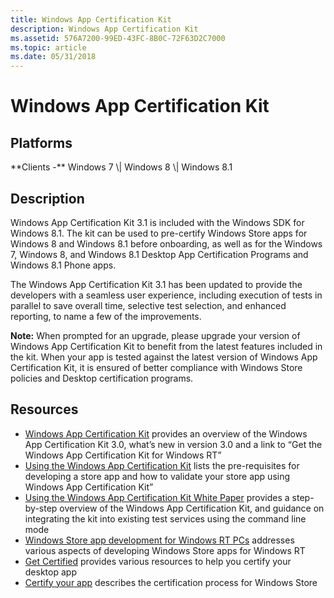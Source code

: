 ```yaml
---
title: Windows App Certification Kit
description: Windows App Certification Kit
ms.assetid: 576A7200-99ED-43FC-8B0C-72F63D2C7000
ms.topic: article
ms.date: 05/31/2018
---
```


# Windows App Certification Kit

## Platforms

<dl> **Clients -** Windows 7 \| Windows 8 \| Windows 8.1  
</dl>

## Description

Windows App Certification Kit 3.1 is included with the Windows SDK for Windows 8.1. The kit can be used to pre-certify Windows Store apps for Windows 8 and Windows 8.1 before onboarding, as well as for the Windows 7, Windows 8, and Windows 8.1 Desktop App Certification Programs and Windows 8.1 Phone apps.

The Windows App Certification Kit 3.1 has been updated to provide the developers with a seamless user experience, including execution of tests in parallel to save overall time, selective test selection, and enhanced reporting, to name a few of the improvements.

**Note:** When prompted for an upgrade, please upgrade your version of Windows App Certification Kit to benefit from the latest features included in the kit. When your app is tested against the latest version of Windows App Certification Kit, it is ensured of better compliance with Windows Store policies and Desktop certification programs.

## Resources

-   [Windows App Certification Kit](https://go.microsoft.com/fwlink/p/?LinkId=325345) provides an overview of the Windows App Certification Kit 3.0, what’s new in version 3.0 and a link to “Get the Windows App Certification Kit for Windows RT”
-   [Using the Windows App Certification Kit](https://go.microsoft.com/fwlink/p/?LinkId=267228) lists the pre-requisites for developing a store app and how to validate your store app using Windows App Certification Kit”
-   [Using the Windows App Certification Kit White Paper](https://go.microsoft.com/fwlink/p/?LinkId=325368) provides a step-by-step overview of the Windows App Certification Kit, and guidance on integrating the kit into existing test services using the command line mode
-   [Windows Store app development for Windows RT PCs](https://go.microsoft.com/fwlink/p/?LinkID=258446) addresses various aspects of developing Windows Store apps for Windows RT
-   [Get Certified](https://go.microsoft.com/fwlink/p/?LinkId=227193) provides various resources to help you certify your desktop app
-   [Certify your app](https://go.microsoft.com/fwlink/p/?LinkId=325365) describes the certification process for Windows Store

 

 




